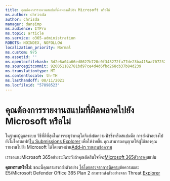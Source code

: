 ```yaml
---
title: คุณต้องการรายงานสแปมที่ผิดพลาดไปยัง Microsoft หรือไม่
ms.author: chrisda
author: chrisda
manager: dansimp
ms.audience: ITPro
ms.topic: article
ms.service: o365-administration
ROBOTS: NOINDEX, NOFOLLOW
localization_priority: Normal
ms.custom: 975
ms.assetid: ''
ms.openlocfilehash: 3d2e6a04a66ed8627b720c0f343272fa77de23ba415aa70723210587585c9b19
ms.sourcegitcommit: 920051182781bd97ce4d4d6fbd268cb37b84d239
ms.translationtype: MT
ms.contentlocale: th-TH
ms.lasthandoff: 08/11/2021
ms.locfileid: "57898523"
---
```

# <a name="would-you-like-to-report-a-spam-false-positive-to-microsoft"></a>คุณต้องการรายงานสแปมที่ผิดพลาดไปยัง Microsoft หรือไม่

ในฐานะผู้ดูแลระบบ วิธีที่ดีที่สุดในการระบุว่าเหตุใดจึงส่งข้อความฟิชชิ่งหรือสแปมคือ การส่งตัวอย่างไปยังไมโครซอฟท์[ใน Submissions Explorer](https://protection.office.com/reportsubmission) เพื่อให้ง่ายขึ้น คุณสามารถอนุญาตให้ผู้ใช้ของคุณรายงานไปยัง Microsoft ได้โดยตรงผ่าน[Add-in รายงานข้อความ](https://appsource.microsoft.com/product/office/WA104381180?src=office&tab=Overview)

เราขอแนะMicrosoft 365อย่างระมัดระวังถ้าคุณตัดสินใจที่จะ[Microsoft 365ตัวกรอง](https://docs.microsoft.com/exchange/troubleshoot/antispam/cautions-against-bypassing-spam-filters)สแปม

**คุณทราบหรือไม่**: ขณะนี้คุณสามารถส่งตัวอย่าง [ได้โดยตรงจากการติดตาม](https://protection.office.com/messagetrace)ข้อความและ E5/Microsoft Defender Office 365 Plan 2 สามารถส่งตัวอย่างจาก Threat [Explorer](https://docs.microsoft.com/microsoft-365/security/office-365-security/threat-explorer)
